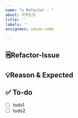 ```yaml
---
name: "♻️ Refactor : "
about: 리팩토링
title: ''
labels: ''
assignees: smLee-code

---
```


## 🗒️Refactor-Issue
<!-- 어떤 부분을 어떻게 리팩토링 할 지 적어주세요. -->

## 💡Reason & Expected
<!-- 리팩토링을 해야하는 이유 및 이를 통해 기대하는 효과를 적어주세요. -->

## ✅ To-do
<!-- 해야 할 일들을 적어주세요 -->
- [ ] todo1
- [ ] todo2
